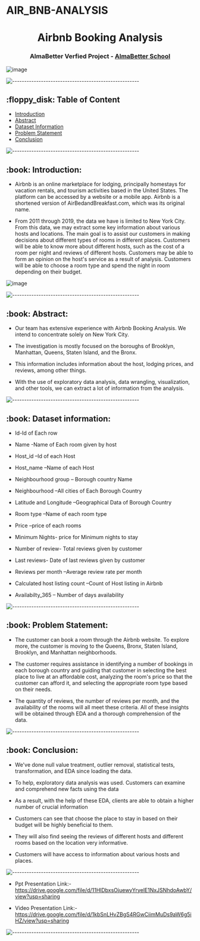 # AIR_BNB-ANALYSIS
<h1 align="center"> Airbnb Booking Analysis </h1>

<h3 align="center"> AlmaBetter Verfied Project - <a href="https://www.almabetter.com/"> AlmaBetter School </a> </h5>


![image](https://user-images.githubusercontent.com/92014177/163605895-d66fac6d-707d-4ab0-a4f4-ebd132b326ef.png)




![-----------------------------------------------------](https://raw.githubusercontent.com/andreasbm/readme/master/assets/lines/rainbow.png)

<h2> :floppy_disk: Table of Content</h2>

  * [Introduction](#Introduction)
  * [Abstract](#Abstract)
  * [Dataset Information](#dataset-information)
  * [Problem Statement](#Problem-Statement)
  * [Conclusion](#Conclusion)


![-----------------------------------------------------](https://raw.githubusercontent.com/andreasbm/readme/master/assets/lines/rainbow.png)


<h2> :book: Introduction:</h2>

* Airbnb is an online marketplace for lodging, principally homestays for vacation rentals, and tourism activities based in the United States. The platform can be accessed by a website or a mobile app. Airbnb is a shortened version of AirBedandBreakfast.com, which was its original name.

* From 2011 through 2019, the data we have is limited to New York City. From this data, we may extract some key information about various hosts and locations. The main goal is to assist our customers in making decisions about different types of rooms in different places. Customers will be able to know more about different hosts, such as the cost of a room per night and reviews of different hosts. Customers may be able to form an opinion on the host's service as a result of analysis. Customers will be able to choose a room type and spend the night in room depending on their budget.

![image](https://user-images.githubusercontent.com/92014177/163581172-7646f312-b9f5-4008-bdd6-17f2528d5124.png)


![-----------------------------------------------------](https://raw.githubusercontent.com/andreasbm/readme/master/assets/lines/rainbow.png)


<h2> :book: Abstract:</h2>

* Our team has extensive experience with Airbnb Booking Analysis. We intend to concentrate solely on New York City. 

* The investigation is mostly focused on the boroughs of Brooklyn, Manhattan, Queens, Staten Island, and the Bronx.

*  This information includes information about the host, lodging prices, and reviews, among other things.

* With the use of exploratory data analysis, data wrangling, visualization, and other tools, we can extract a lot of information from the analysis.


![-----------------------------------------------------](https://raw.githubusercontent.com/andreasbm/readme/master/assets/lines/rainbow.png)


<h2> :book: Dataset information:</h2>


* Id-Id of Each row

* Name	-Name of Each room given by host

* Host_id –Id of each Host

* Host_name –Name of each Host

* Neighbourhood group – Borough country Name

* Neighbourhood –All cities of Each Borough Country

* Latitude and Longitude –Geographical Data of Borough Country

* Room type –Name of each room type

* Price –price of each rooms

* Minimum Nights- price for Minimum nights to stay

* Number of review- Total reviews given by customer

* Last reviews- Date of last reviews given by customer

* Reviews per month –Average review rate per month

* Calculated host listing count –Count of Host listing in Airbnb

* Availabilty_365 – Number of days availability


![-----------------------------------------------------](https://raw.githubusercontent.com/andreasbm/readme/master/assets/lines/rainbow.png)

<h2> :book: Problem Statement:</h2>

* The customer can book a room through the Airbnb website. To explore more, the customer is moving to the Queens, Bronx, Staten Island, Brooklyn, and Manhattan neighborhoods.

* The customer requires assistance in identifying a number of bookings in each borough country and guiding that customer in selecting the best place to live at an affordable cost, analyzing the room's price so that the customer can afford it, and selecting the appropriate room type based on their needs.

* The quantity of reviews, the number of reviews per month, and the availability of the rooms will all meet these criteria. All of these insights will be obtained through EDA and a thorough comprehension of the data.


![-----------------------------------------------------](https://raw.githubusercontent.com/andreasbm/readme/master/assets/lines/rainbow.png)

<h2> :book: Conclusion:</h2>

* We've done null value treatment, outlier removal, statistical tests, transformation, and EDA since loading the data.

* To help, exploratory data analysis was used. Customers can examine and comprehend new facts using the data

* As a result, with the help of these EDA, clients are able to obtain a higher number of crucial information

* Customers can see that choose the place to stay in based on their budget will be highly beneficial to them.

* They will also find seeing the reviews of different hosts and different rooms based on the location very informative.

* Customers will have access to information about various hosts and places.


![-----------------------------------------------------](https://raw.githubusercontent.com/andreasbm/readme/master/assets/lines/rainbow.png)

* Ppt Presentation Link:-https://drive.google.com/file/d/11HlDbxsOjuewyYryelE1NxJSNhdoAwbY/view?usp=sharing

* Video Presentation Link:-https://drive.google.com/file/d/1kbSnLHvZBgS4RGwCiimMuDs9aW6g5iHZ/view?usp=sharing


![-----------------------------------------------------](https://raw.githubusercontent.com/andreasbm/readme/master/assets/lines/rainbow.png)
